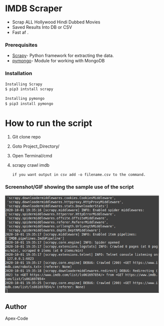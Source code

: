 
# IMDB Scraper 
  - Scrap ALL Hollywood Hindi Dubbed Movies
  - Saved Results Into DB or CSV
  - Fast af
.

### Prerequisites

* [Scrapy](https://scrapy.org/)-   Python framework for extracting the data.
*  [pymongo](https://pymongo.readthedocs.io/en/stable/#)-  Module for working with MongoDB

### Installation


```sh
Installing Scrapy
$ pip3 intstall scrapy
```





```sh
Installing pymongo
$ pip3 install pymongo
```




# How to run the script
 1.  Git clone repo
 2. Goto Project_Directory/
 3. Open Terminal/cmd
 4. scrapy crawl imdb
		
		if you want output in csv add -o filename.csv to the command.


### Screenshot/GIF showing the sample use of the script
![scrapy cmd](imdb.gif)

Author
----

Apex-Code
